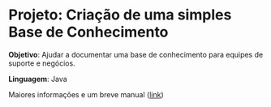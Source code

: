 # Projeto: Criação de uma simples Base de Conhecimento

**Objetivo**: Ajudar a documentar uma base de conhecimento para equipes de suporte e negócios.

**Linguagem**: Java

Maiores informações e um breve manual ([link](https://blogdozouza.wordpress.com/2020/03/02/construindo-um-sistema-de-base-de-conhecimento-para-sua-ti/))

